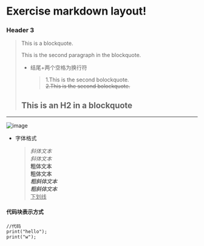 # Exercise markdown layout!

### Header 3

> This is a blockquote.
> 
> This is the second paragraph in the blockquote.    
>  
> * 结尾+两个空格为换行符
>   > 1.This is the second bolockquote.  
>   > ~~2.This is the second bolockquote.~~
>
> ## This is an H2 in a blockquote

***

![image](https://gss3.bdstatic.com/7Po3dSag_xI4khGkpoWK1HF6hhy/baike/Whf%3D180%2C140%2C50/sign=45bee499da3f8794f3aa1b23e3233ed8/a08b87d6277f9e2fd0f31a291130e924b999f3c9.jpg)  


* 字体格式

  > *斜体文本*  
  > _斜体文本_  
  > **粗体文本**  
  > __粗体文本__  
  > ***粗斜体文本***  
  > ___粗斜体文本___  
  > <u>下划线</u>  


[^脚注]:脚注弹出内容！

#### 代码块表示方式

	
    //代码  
    print("hello");
    print("w");
